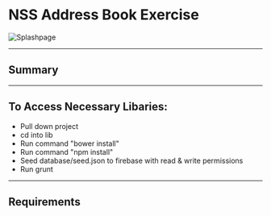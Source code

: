 # NSS Address Book Exercise

![Splashpage]()

<hr>

## Summary



<hr>

## To Access Necessary Libaries:
 - Pull down project
 - cd into lib
 - Run command "bower install"
 - Run command "npm install"
 - Seed database/seed.json to firebase with read & write permissions
 - Run grunt

<hr>

## Requirements